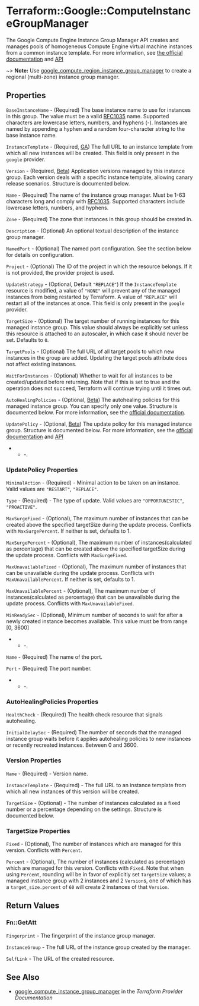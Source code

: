 # Terraform::Google::ComputeInstanceGroupManager

The Google Compute Engine Instance Group Manager API creates and manages pools
of homogeneous Compute Engine virtual machine instances from a common instance
template. For more information, see [the official documentation](https://cloud.google.com/compute/docs/instance-groups/manager)
and [API](https://cloud.google.com/compute/docs/reference/latest/instanceGroupManagers)

~> **Note:** Use [google_compute_region_instance_group_manager](/docs/providers/google/r/compute_region_instance_group_manager.html) to create a regional (multi-zone) instance group manager.

## Properties

`BaseInstanceName` - (Required) The base instance name to use for
instances in this group. The value must be a valid
[RFC1035](https://www.ietf.org/rfc/rfc1035.txt) name. Supported characters
are lowercase letters, numbers, and hyphens (-). Instances are named by
appending a hyphen and a random four-character string to the base instance
name.

`InstanceTemplate` - (Required, [GA](https://terraform.io/docs/providers/google/provider_versions.html)) The
full URL to an instance template from which all new instances
will be created. This field is only present in the `google` provider.

`Version` - (Required, [Beta](https://terraform.io/docs/providers/google/provider_versions.html)) Application versions managed by this instance group. Each
version deals with a specific instance template, allowing canary release scenarios.
Structure is documented below.

`Name` - (Required) The name of the instance group manager. Must be 1-63
characters long and comply with
[RFC1035](https://www.ietf.org/rfc/rfc1035.txt). Supported characters
include lowercase letters, numbers, and hyphens.

`Zone` - (Required) The zone that instances in this group should be created
in.

`Description` - (Optional) An optional textual description of the instance
group manager.

`NamedPort` - (Optional) The named port configuration. See the section below
for details on configuration.

`Project` - (Optional) The ID of the project in which the resource belongs. If it
is not provided, the provider project is used.

`UpdateStrategy` - (Optional, Default `"REPLACE"`) If the `InstanceTemplate`
resource is modified, a value of `"NONE"` will prevent any of the managed
instances from being restarted by Terraform. A value of `"REPLACE"` will
restart all of the instances at once. This field is only present in the
`google` provider.

`TargetSize` - (Optional) The target number of running instances for this managed
instance group. This value should always be explicitly set unless this resource is attached to
an autoscaler, in which case it should never be set. Defaults to `0`.

`TargetPools` - (Optional) The full URL of all target pools to which new
instances in the group are added. Updating the target pools attribute does
not affect existing instances.

`WaitForInstances` - (Optional) Whether to wait for all instances to be created/updated before
returning. Note that if this is set to true and the operation does not succeed, Terraform will
continue trying until it times out.

`AutoHealingPolicies` - (Optional, [Beta](https://terraform.io/docs/providers/google/provider_versions.html)) The autohealing policies for this managed instance
group. You can specify only one value. Structure is documented below. For more information, see the [official documentation](https://cloud.google.com/compute/docs/instance-groups/creating-groups-of-managed-instances#monitoring_groups).

`UpdatePolicy` - (Optional, [Beta](https://terraform.io/docs/providers/google/provider_versions.html)) The update policy for this managed instance group. Structure is documented below. For more information, see the [official documentation](https://cloud.google.com/compute/docs/instance-groups/updating-managed-instance-groups) and [API](https://cloud.google.com/compute/docs/reference/rest/beta/instanceGroupManagers/patch)
- - -.

### UpdatePolicy Properties

`MinimalAction` - (Required) - Minimal action to be taken on an instance. Valid values are `"RESTART"`, `"REPLACE"`.

`Type` - (Required) - The type of update. Valid values are `"OPPORTUNISTIC"`, `"PROACTIVE"`.

`MaxSurgeFixed` - (Optional), The maximum number of instances that can be created above the specified targetSize during the update process. Conflicts with `MaxSurgePercent`. If neither is set, defaults to 1.

`MaxSurgePercent` - (Optional), The maximum number of instances(calculated as percentage) that can be created above the specified targetSize during the update process. Conflicts with `MaxSurgeFixed`.

`MaxUnavailableFixed` - (Optional), The maximum number of instances that can be unavailable during the update process. Conflicts with `MaxUnavailablePercent`. If neither is set, defaults to 1.

`MaxUnavailablePercent` - (Optional), The maximum number of instances(calculated as percentage) that can be unavailable during the update process. Conflicts with `MaxUnavailableFixed`.

`MinReadySec` - (Optional), Minimum number of seconds to wait for after a newly created instance becomes available. This value must be from range [0, 3600]
- - -.

`Name` - (Required) The name of the port.

`Port` - (Required) The port number.
- - -.

### AutoHealingPolicies Properties

`HealthCheck` - (Required) The health check resource that signals autohealing.

`InitialDelaySec` - (Required) The number of seconds that the managed instance group waits before
it applies autohealing policies to new instances or recently recreated instances. Between 0 and 3600.

### Version Properties

`Name` - (Required) - Version name.

`InstanceTemplate` - (Required) - The full URL to an instance template from which all new instances of this version will be created.

`TargetSize` - (Optional) - The number of instances calculated as a fixed number or a percentage depending on the settings. Structure is documented below.

### TargetSize Properties

`Fixed` - (Optional), The number of instances which are managed for this version. Conflicts with `Percent`.

`Percent` - (Optional), The number of instances (calculated as percentage) which are managed for this version. Conflicts with `Fixed`.
Note that when using `Percent`, rounding will be in favor of explicitly set `TargetSize` values; a managed instance group with 2 instances and 2 `Version`s,
one of which has a `target_size.percent` of `60` will create 2 instances of that `Version`.


## Return Values

### Fn::GetAtt

`Fingerprint` - The fingerprint of the instance group manager.

`InstanceGroup` - The full URL of the instance group created by the manager.

`SelfLink` - The URL of the created resource.

## See Also

* [google_compute_instance_group_manager](https://www.terraform.io/docs/providers/google/r/compute_instance_group_manager.html) in the _Terraform Provider Documentation_